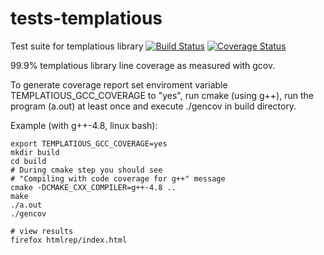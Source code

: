 # tests-templatious
Test suite for templatious library
[![Build Status](https://travis-ci.org/davidkazlauskas/tests-templatious.svg?branch=master)](https://travis-ci.org/davidkazlauskas/tests-templatious)
[![Coverage Status](https://coveralls.io/repos/davidkazlauskas/tests-templatious/badge.svg?branch=master)](https://coveralls.io/r/davidkazlauskas/tests-templatious?branch=master)

99.9% templatious library line coverage as measured with gcov.

To generate coverage report set enviroment variable TEMPLATIOUS_GCC_COVERAGE to "yes",
run cmake (using g++), run the program (a.out) at least once and execute ./gencov in build directory.

Example (with g++-4.8, linux bash):
~~~~~~~
export TEMPLATIOUS_GCC_COVERAGE=yes
mkdir build
cd build
# During cmake step you should see
# "Compiling with code coverage for g++" message
cmake -DCMAKE_CXX_COMPILER=g++-4.8 ..
make
./a.out
./gencov

# view results
firefox htmlrep/index.html
~~~~~~~

